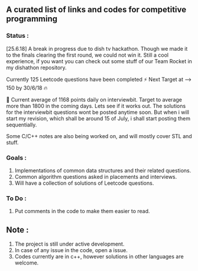 ## A curated list of links and codes for competitive programming

### Status :
[25.6.18] A break in progress due to dish tv hackathon. Though we made it to the finals clearing the first round, we could not win it. Still a cool experience, if you want you can check out some stuff of our Team Rocket in my dishathon repository.

Currently 125 Leetcode questions have been completed :zap:
Next Target at --> 150 by 30/6/18 :fire:

:rocket: Current average of 1168 points daily on interviewbit. Target to average more than 1800 in the coming days. Lets see if it works out. The solutions for the interviewbit questions wont be posted anytime soon. But when i will start my revision, which shall be around 15 of July, i shall start posting them sequentially.

Some C/C++ notes are also being worked on, and will mostly cover STL and stuff. 

### Goals :
1. Implementations of common data structures and their related questions.
2. Common algorithm questions asked in placements and interviews.
2. Will have a collection of solutions of Leetcode questions.

### To Do :
1. Put comments in the code to make them easier to read.

## Note :
1. The project is still under active development.
2. In case of any issue in the code, open a issue.
3. Codes currently are in c++, however solutions in other languages are welcome.
